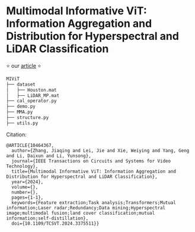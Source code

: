 
# Multimodal Informative ViT: Information Aggregation and Distribution for Hyperspectral and LiDAR Classification

⭐ our [article](https://ieeexplore.ieee.org/document/10464367) ⭐ 


```python
MIViT
├── dataset
│   ├── Houston.mat
│   ├── LiDAR_MP.mat
├── cal_operator.py
├── demo.py
├── MMA.py
├── structure.py
├── utils.py
```

Citation:

```
@ARTICLE{10464367,
  author={Zhang, Jiaqing and Lei, Jie and Xie, Weiying and Yang, Geng and Li, Daixun and Li, Yunsong},
  journal={IEEE Transactions on Circuits and Systems for Video Technology}, 
  title={Multimodal Informative ViT: Information Aggregation and Distribution for Hyperspectral and LiDAR Classification}, 
  year={2024},
  volume={},
  number={},
  pages={1-1},
  keywords={Feature extraction;Task analysis;Transformers;Mutual information;Laser radar;Redundancy;Data mining;Hyperspectral image;multimodal fusion;land cover classification;mutual information;self-distillation},
  doi={10.1109/TCSVT.2024.3375511}}
```

